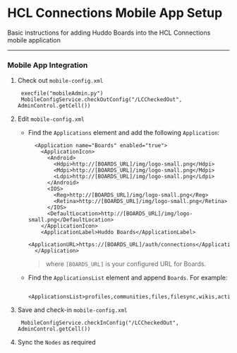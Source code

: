 # HCL Connections Mobile App Setup
Basic instructions for adding Huddo Boards into the HCL Connections mobile application

---

### Mobile App Integration

1. Check out `mobile-config.xml`

        execfile("mobileAdmin.py")
        MobileConfigService.checkOutConfig("/LCCheckedOut", AdminControl.getCell())

1. Edit `mobile-config.xml`

    - Find the `Applications` element and add the following `Application`:

            <Application name="Boards" enabled="true">
              <ApplicationIcon>
                <Android>
                  <Hdpi>http://[BOARDS_URL]/img/logo-small.png</Hdpi>
                  <Mdpi>http://[BOARDS_URL]/img/logo-small.png</Mdpi>
                  <Ldpi>http://[BOARDS_URL]/img/logo-small.png</Ldpi>
                </Android>
                <IOS>
                  <Reg>http://[BOARDS_URL]/img/logo-small.png</Reg>
                  <Retina>http://[BOARDS_URL]/img/logo-small.png</Retina>
                </IOS>
                <DefaultLocation>http://[BOARDS_URL]/img/logo-small.png</DefaultLocation>
              </ApplicationIcon>
              <ApplicationLabel>Huddo Boards</ApplicationLabel>
              <ApplicationURL>https://[BOARDS_URL]/auth/connections</ApplicationURL>
            </Application>

        > where `[BOARDS_URL]` is your configured URL for Boards.

    - Find the `ApplicationsList` element and append `Boards`. For example:

            <ApplicationsList>profiles,communities,files,filesync,wikis,activities,forums,blogs,bookmarks,Boards</ApplicationsList>

1. Save and check-in `mobile-config.xml`

        MobileConfigService.checkInConfig("/LCCheckedOut", AdminControl.getCell())

1. Sync the `Nodes` as required
